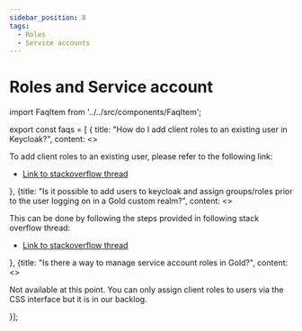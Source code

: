 ```yaml
---
sidebar_position: 8
tags:
  - Roles
  - Service accounts
---
```


# Roles and Service account

import FaqItem from '../../src/components/FaqItem';

export const faqs = [
{
title: "How do I add client roles to an existing user in Keycloak?",
content: <><p>To add client roles to an existing user, please refer to the following link:
</p><ul><li><a href={"https://stackoverflow.developer.gov.bc.ca/questions/81/82#82"}>Link to stackoverflow thread</a></li></ul></>}, 
{title: "Is it possible to add users to keycloak and assign groups/roles prior to the user logging on in a Gold custom realm?",
content: <><p>This can be done by following the steps provided in following stack overflow thread:
</p><ul><li><a href={"https://stackoverflow.developer.gov.bc.ca/questions/1041/1042#1042"}>Link to stackoverflow thread</a></li></ul></>},
{title: "Is there a way to manage service account roles in Gold?",
content: <><p>Not available at this point. You can only assign client roles to users via the CSS interface but it is in our backlog.</p></>}];

<FaqItem faqs={faqs}/>